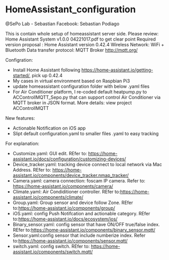 # HomeAssistant_configuration
@SePo Lab - Sebastian 
Facebook: Sebastian Podiago

This is contain whole setup of homeassistant server side.
Please review: Home Assistant System v1.0.0 04221017.pdf to get clear point
Required version proposal : Home Assistant version 0.42.4
Wireless Network: WiFi + Bluetooth
Data transfer protocol: MQTT Broker http://mqtt.org/


Configration:
- Install Home Assistant following https://home-assistant.io/getting-started/, pick up 0.42.4
- My cases in virtual environment based on Raspbian Pi3
- update homeassistant configuration folder with below .yaml files
- For Air Conditioner platform, I re-coded default heatpump.py to ACControllMQTT_Sepo.py that can support control Air Conditioner via MQTT broker in JSON format. More details: view project ACControllMQTT

New features:
- Actionable Notification on iOS app
- Slipt default configuration.yaml to smaller files .yaml to easy tracking

For explanation:
- Customize.yaml: GUI edit. REfer to: https://home-assistant.io/docs/configuration/customizing-devices/
- Device_tracker.yaml: tracking device connect to local network via Mac Address. REfer to: https://home-assistant.io/components/device_tracker.nmap_tracker/
- Camera.yaml: camera connection: foscam IP camera. Refer to: https://home-assistant.io/components/camera/
- Climate.yaml: Air Condiditioner controller. REfer to:https://home-assistant.io/components/climate/
- Group.yaml: Group sensor and device follow Zone. REfer to:https://home-assistant.io/components/group/
- iOS.yaml: config Push Notifcation and actionable category. REfer to:https://home-assistant.io/docs/ecosystem/ios/
- Binary_sensor.yaml: config sensor that have ON/OFF true/false index. REfer to:https://home-assistant.io/components/binary_sensor.mqtt/
- Sensor.yaml:config sensor that include numberize index. Refer to:https://home-assistant.io/components/sensor.mqtt/
- switch.yaml: config switch. REfer to: https://home-assistant.io/components/switch.mqtt/
